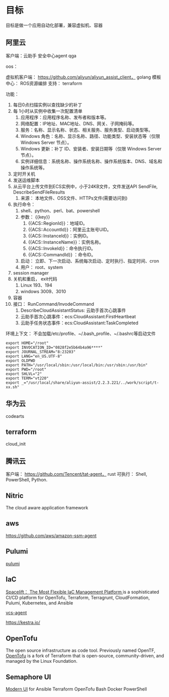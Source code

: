 # 目标
目标是做一个应用自动化部署，兼容虚拟机、容器


## 阿里云

客户端：云助手
安全中心agent
qga

oos： 

虚拟机客户端： https://github.com/aliyun/aliyun_assist_client， golang
模板中心： ROS资源编排
支持： terraform

功能： 
1. 每日0点扫描实例以查找缺少的补丁
2. 每 1小时从实例中收集一次配置清单
   1. 应用程序：应用程序名称、发布者和版本等。
   2. 网络配置：IP地址、MAC地址、DNS、网关、子网掩码等。
   3. 服务：名称、显示名称、状态、相关服务、服务类型、启动类型等。
   4. Windows 角色：名称、显示名称、路径、功能类型、安装状态等（仅限 Windows Server 节点）。
   5. Windows 更新：补丁 ID、安装者、安装日期等（仅限 Windows Server 节点）。
   6. 实例详细信息：系统名称、操作系统名称、操作系统版本、DNS、域名和操作系统等。
3. 定时开关机
4. 发送运维脚本
5. 从云平台上传文件到ECS实例中，小于24KB文件，文件发送API SendFile, DescribeSendFileResults
   1. 来源： 本地文件、OSS文件、HTTPs文件(需要访问到)
6. 执行命令：
   1. shell、python、perl、bat、powershell
   2. 参数： {{key}}
      1. {{ACS::RegionId}}：地域ID。
      2. {{ACS::AccountId}}：阿里云主账号UID。
      3. {{ACS::InstanceId}}：实例ID。
      4. {{ACS::InstanceName}}：实例名称。
      5. {{ACS::InvokeId}}：命令执行ID。
      6. {{ACS::CommandId}} ：命令ID。
   3. 启动： 立即、下一次启动、系统每次启动、定时执行、指定时间、cron
   4. 用户： root、system
7. session manager
8. 关机和重启， exit代码
   1. Linux 193、194
   2. windows 3009、3010
9. 容器
10. 接口： RunCommand/InvodeCommand
    1.  DescribeCloudAssistantStatus: 云助手首次心跳事件
    2.  云助手首次心跳事件：ecs:CloudAssistant:FirstHeartbeat
    3.  云助手任务状态事件：ecs:CloudAssistant:TaskCompleted

环境上下文： 
不会加载/etc/profile、~/.bash_profile、~/.bashrc等启动文件
```shell
export HOME="/root"
export INVOCATION_ID="0828f2e5b64b4a96****"
export JOURNAL_STREAM="8:23203"
export LANG="en_US.UTF-8"
export OLDPWD
export PATH="/usr/local/sbin:/usr/local/bin:/usr/sbin:/usr/bin"
export PWD="/root"
export SHLVL="2"
export TERM="vt220"
export _="/usr/local/share/aliyun-assist/2.2.3.221/../work/script/t-xx.sh"
```
## 华为云
codearts




## terraform

cloud_init



## 腾讯云


客户端： https://github.com/Tencent/tat-agent， rust
可执行： Shell, PowerShell, Python. 

## Nitric 

The cloud aware application framework

## aws

https://github.com/aws/amazon-ssm-agent



## Pulumi 

[pulumi](https://www.pulumi.com/)



## IaC


[Spacelift： The Most Flexible IaC Management Platform ](https://spacelift.io/) is a sophisticated CI/CD platform for OpenTofu, Terraform, Terragrunt, CloudFormation, Pulumi, Kubernetes, and Ansible

[vcs-agent](https://github.com/spacelift-io/vcs-agent)



https://kestra.io/

## OpenTofu 

The open source infrastructure as code tool. Previously named OpenTF, [OpenTofu](https://opentofu.org/) is a fork of Terraform that is open-source, community-driven, and managed by the Linux Foundation.


## Semaphore UI

[Modern UI](https://semaphoreui.com/) for Ansible Terraform OpenTofu Bash Docker PowerShell 